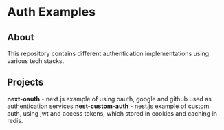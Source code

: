 # Auth Examples

## About

This repository contains different authentication implementations using various tech stacks.

## Projects

**next-oauth** - next.js example of using oauth, google and github used as authentication services
**nest-custom-auth** - nest.js example of custom auth, using jwt and access tokens, which stored in cookies and caching in redis.

